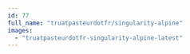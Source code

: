 ```yaml
---
id: 77
full_name: "truatpasteurdotfr/singularity-alpine"
images: 
  - "truatpasteurdotfr-singularity-alpine-latest"
---
```


